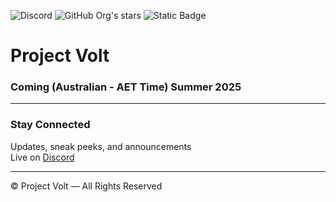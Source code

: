 ![Discord](https://img.shields.io/discord/1117102319675379712?label=Discord&logo=discord&color=5865F2)
![GitHub Org's stars](https://img.shields.io/github/stars/Project-Volt)
![Static Badge](https://img.shields.io/badge/status-coming%20soon-orange)

# Project Volt

### Coming (Australian - AET Time) Summer 2025

---

### Stay Connected

Updates, sneak peeks, and announcements  <br>
Live on [Discord](https://discord.gg/c4wuc23QWz) 

---

© Project Volt — All Rights Reserved
